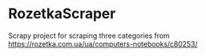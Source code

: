 # RozetkaScraper
Scrapy project for scraping three categories from https://rozetka.com.ua/ua/computers-notebooks/c80253/
